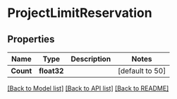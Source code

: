 # ProjectLimitReservation

## Properties

Name | Type | Description | Notes
------------ | ------------- | ------------- | -------------
**Count** | **float32** |  | [default to 50]

[[Back to Model list]](../README.md#documentation-for-models) [[Back to API list]](../README.md#documentation-for-api-endpoints) [[Back to README]](../README.md)


